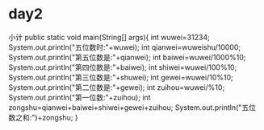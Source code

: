 # day2
小计
public static void main(String[] args){
  int wuwei=31234;
  System.out.println("五位数时:"+wuwei);
  int qianwei=wuweishu/10000;
  System.out.println("第五位数是:"+qianwei);
  int baiwei=wuwei/1000%10;
  System.out.println("第四位数是:"+baiwei);
  int shiwei=wuwei/100%10;
  System.out.println("第三位数是:"+shuwei);
  int gewei=wuwei/10%10;
  System.out.println("第二位数是:"+gewei);
  int zuihou=wuwei/%10;
  System.out.println("第一位数:"+zuihou);
  int zongshu=qianwei+baiwei+shiwei+gewei+zuihou;
  System.out.println("五位数之和:")+zongshu;
}
